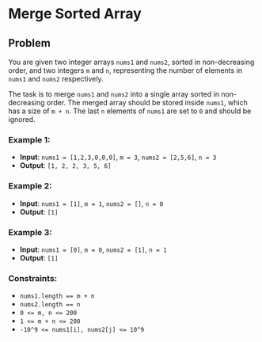 # Merge Sorted Array

## Problem

You are given two integer arrays `nums1` and `nums2`, sorted in non-decreasing order, and two integers `m` and `n`, representing the number of elements in `nums1` and `nums2` respectively.

The task is to merge `nums1` and `nums2` into a single array sorted in non-decreasing order. The merged array should be stored inside `nums1`, which has a size of `m + n`. The last `n` elements of `nums1` are set to `0` and should be ignored.

### Example 1:

- **Input**: `nums1 = [1,2,3,0,0,0]`, `m = 3`, `nums2 = [2,5,6]`, `n = 3`
- **Output**: `[1, 2, 2, 3, 5, 6]`

### Example 2:

- **Input**: `nums1 = [1]`, `m = 1`, `nums2 = []`, `n = 0`
- **Output**: `[1]`

### Example 3:

- **Input**: `nums1 = [0]`, `m = 0`, `nums2 = [1]`, `n = 1`
- **Output**: `[1]`

### Constraints:

- `nums1.length == m + n`
- `nums2.length == n`
- `0 <= m, n <= 200`
- `1 <= m + n <= 200`
- `-10^9 <= nums1[i], nums2[j] <= 10^9`
